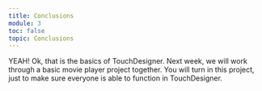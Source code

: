```yaml
---
title: Conclusions
module: 3
toc: false
topic: Conclusions
---
```



YEAH! Ok, that is the basics of TouchDesigner. Next week, we will work through a basic movie player project together. You will turn in this project, just to make sure everyone is able to function in TouchDesigner. 
